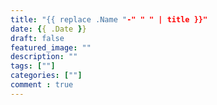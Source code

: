 ```yaml
---
title: "{{ replace .Name "-" " " | title }}"
date: {{ .Date }}
draft: false
featured_image: ""
description: ""
tags: [""]
categories: [""]
comment : true
---
```


